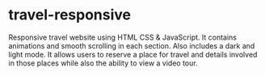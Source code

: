 # travel-responsive

Responsive travel website using HTML CSS & JavaScript. It contains animations and smooth scrolling in each section. Also includes a dark and light mode.
It allows users to reserve a place for travel and details involved in those places while also the ability to view a video tour.
